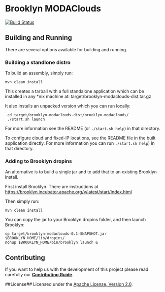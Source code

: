 Brooklyn MODAClouds
==================
[![Build Status](https://api.travis-ci.org/SeaCloudsEU/brooklyn-modaclouds.svg?branch=master)](https://travis-ci.org/SeaCloudsEU/brooklyn-modaclouds)

## Building and Running

There are several options available for building and running.

### Building a standlone distro

To build an assembly, simply run:

    mvn clean install

This creates a tarball with a full standalone application which can be installed in any *nix machine at:
    target/brooklyn-modaclouds-dist.tar.gz

It also installs an unpacked version which you can run locally:

     cd target/brooklyn-modaclouds-dist/brooklyn-modaclouds/
     ./start.sh launch

For more information see the README (or `./start.sh help`) in that directory.

To configure cloud and fixed-IP locations, see the README file in the built application directly.
For more information you can run `./start.sh help`) in that directory.


### Adding to Brooklyn dropins

An alternative is to build a single jar and to add that to an existing Brooklyn install.

First install Brooklyn. There are instructions at https://brooklyn.incubator.apache.org/v/latest/start/index.html

Then simply run:

    mvn clean install

You can copy the jar to your Brooklyn dropins folder, and then launch Brooklyn:

    cp target/brooklyn-modaclouds-0.1-SNAPSHOT.jar $BROOKLYN_HOME/lib/dropins/
    nohup $BROOKLYN_HOME/bin/brooklyn launch &

Contributing
-------------
If you want to help us with the development of this project please read carefully our [**Contributing Guide**](CONTRIBUTING.md).


##License##
Licensed under the [Apache License, Version 2.0](http://www.apache.org/licenses/LICENSE-2.0).
